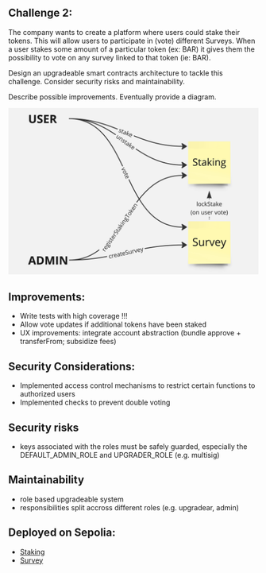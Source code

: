 ## Challenge 2:

The company wants to create a platform where users could stake their tokens. This will allow users
to participate in (vote) different Surveys. When a user stakes some amount of a particular token (ex: BAR) it
gives them the possibility to vote on any survey linked to that token (ie: BAR).

Design an upgradeable smart contracts architecture to tackle this challenge. Consider security risks and
maintainability.

Describe possible improvements. Eventually provide a diagram.

![diagram](./diagram.jpg)

## Improvements:

- Write tests with high coverage !!!
- Allow vote updates if additional tokens have been staked
- UX improvements: integrate account abstraction (bundle approve + transferFrom; subsidize fees)

## Security Considerations:

- Implemented access control mechanisms to restrict certain functions to authorized users
- Implemented checks to prevent double voting

## Security risks

- keys associated with the roles must be safely guarded, especially the DEFAULT_ADMIN_ROLE and UPGRADER_ROLE (e.g. multisig)

## Maintainability

- role based upgradeable system
- responsibilities split accross different roles (e.g. upgradear, admin)

## Deployed on  Sepolia:

- [Staking](https://sepolia.etherscan.io/address/0xB85a634b0cBbD363c6aEf53765658a75C7DCAAad#readProxyContract)
- [Survey](https://sepolia.etherscan.io/address/0x2240A397Caf1686Da8C4251cDC14DD3802188EcD#readProxyContract)
